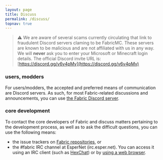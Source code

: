 ```yaml
---
layout: page
title: Discuss
permalink: /discuss/
topnav: true
---
```


> ⚠️ We are aware of several scams currently circulating that link to fraudulent Discord servers claming to be FabricMC. These servers are known to be malicious and are not affiliated with us in any way. We will **never** ask you to enter your Microsoft or Minecraft login details. The official Discord invite URL is: [https://discord.gg/v6v4pMv](https://discord.gg/v6v4pMv)

### users, modders

For users/modders, the accepted and preferred means of communication are Discord servers. As such, for most Fabric-related discussions and announcements, you can use [the Fabric Discord server](https://discord.gg/v6v4pMv).

### core development

To contact the core developers of Fabric and discuss matters pertaining to the development process, as well as to ask the difficult questions, you can use the following means:

* the issue trackers on [Fabric repositories](https://github.com/FabricMC), or
* the #fabric IRC channel at EsperNet (irc.esper.net). You can access it using an IRC client (such as [HexChat](https://hexchat.github.io/)) or by [using a web browser](https://webchat.esper.net/).